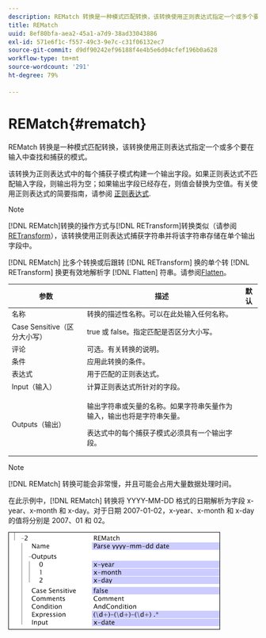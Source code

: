 ```yaml
---
description: REMatch 转换是一种模式匹配转换，该转换使用正则表达式指定一个或多个要在输入中查找和捕获的模式。
title: REMatch
uuid: 8ef80bfa-aea2-45a1-a7d9-38ad33043886
exl-id: 571e6f1c-f557-49c3-9e7c-c31f06132ec7
source-git-commit: d9df90242ef96188f4e4b5e6d04cfef196b0a628
workflow-type: tm+mt
source-wordcount: '291'
ht-degree: 79%

---
```


# REMatch{#rematch}

REMatch 转换是一种模式匹配转换，该转换使用正则表达式指定一个或多个要在输入中查找和捕获的模式。

该转换为正则表达式中的每个捕获子模式构建一个输出字段。如果正则表达式不匹配输入字段，则输出将为空；如果输出字段已经存在，则值会替换为空值。有关使用正则表达式的简要指南，请参阅 [正则表达式](../../../../../home/c-dataset-const-proc/c-reg-exp.md#concept-070077baa419475094ef0469e92c5b9c).

>[!NOTE]
>
>[!DNL REMatch]转换的操作方式与[!DNL RETransform]转换类似（请参阅[RETransform](../../../../../home/c-dataset-const-proc/c-data-trans/c-transf-types/c-standard-transf/c-retransform.md#concept-23f80aa0bc204565b337e5c4931f6a74)），该转换使用正则表达式捕获字符串并将该字符串存储在单个输出字段中。

[!DNL REMatch] 比多个转换或后跟转 [!DNL RETransform] 换的单个转 [!DNL RETransform] 换更有效地解析字 [!DNL Flatten] 符串。请参阅[Flatten](../../../../../home/c-dataset-const-proc/c-data-trans/c-transf-types/c-standard-transf/c-flatten.md#concept-7acd351a6d2444bd960ca412ae3333ce)。

<table id="table_7077578512B249E986BC79AE770CBD9A"> 
 <thead> 
  <tr> 
   <th colname="col1" class="entry"> 参数 </th> 
   <th colname="col2" class="entry"> 描述 </th> 
   <th colname="col3" class="entry"> 默认 </th> 
  </tr> 
 </thead>
 <tbody> 
  <tr> 
   <td colname="col1"> 名称 </td> 
   <td colname="col2"> 转换的描述性名称。可以在此处输入任何名称。 </td> 
   <td colname="col3"></td> 
  </tr> 
  <tr> 
   <td colname="col1"> Case Sensitive（区分大小写） </td> 
   <td colname="col2"> true 或 false。指定匹配是否区分大小写。 </td> 
   <td colname="col3"></td> 
  </tr> 
  <tr> 
   <td colname="col1"> 评论 </td> 
   <td colname="col2"> 可选。有关转换的说明。 </td> 
   <td colname="col3"></td> 
  </tr> 
  <tr> 
   <td colname="col1"> 条件 </td> 
   <td colname="col2"> 应用此转换的条件。 </td> 
   <td colname="col3"></td> 
  </tr> 
  <tr> 
   <td colname="col1"> 表达式 </td> 
   <td colname="col2"> 用于匹配的正则表达式。 </td> 
   <td colname="col3"></td> 
  </tr> 
  <tr> 
   <td colname="col1"> Input（输入） </td> 
   <td colname="col2"> 计算正则表达式所针对的字段。 </td> 
   <td colname="col3"></td> 
  </tr> 
  <tr> 
   <td colname="col1"> Outputs（输出） </td> 
   <td colname="col2"> <p>输出字符串或矢量的名称。如果字符串矢量作为输入，输出也将是字符串矢量。 </p> <p> 表达式中的每个捕获子模式必须具有一个输出字段。 </p> </td> 
   <td colname="col3"></td> 
  </tr> 
 </tbody> 
</table>

>[!NOTE]
>
>[!DNL REMatch] 转换可能会非常慢，并且可能会占用大量数据处理时间。

在此示例中，[!DNL REMatch] 转换将 YYYY-MM-DD 格式的日期解析为字段 x-year、x-month 和 x-day。对于日期 2007-01-02，x-year、x-month 和 x-day 的值将分别是 2007、01 和 02。

![](assets/cfg_TransformationType_REMatch.png)
